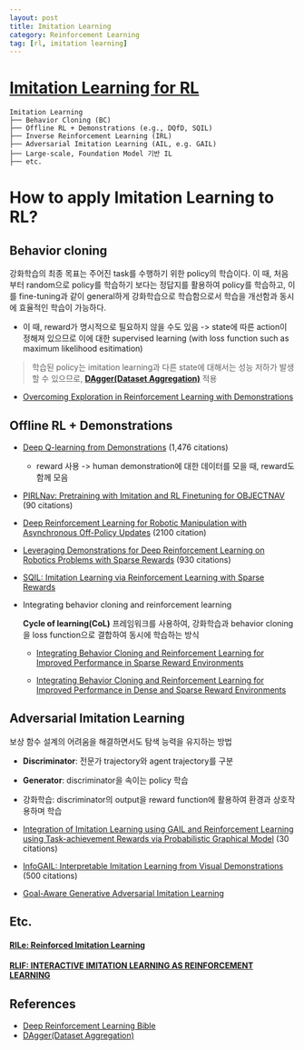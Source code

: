 ```yaml
---
layout: post
title: Imitation Learning
category: Reinforcement Learning
tag: [rl, imitation learning]
---
```



# [Imitation Learning for RL](https://web.stanford.edu/class/cs237b/pdfs/lecture/lecture_10111213.pdf)

```
Imitation Learning
├── Behavior Cloning (BC)
├── Offline RL + Demonstrations (e.g., DQfD, SQIL)
├── Inverse Reinforcement Learning (IRL)
├── Adversarial Imitation Learning (AIL, e.g. GAIL)
├── Large-scale, Foundation Model 기반 IL
├── etc.
```


# How to apply Imitation Learning to RL?


## Behavior cloning

강화학습의 최종 목표는 주어진 task를 수행하기 위한 policy의 학습이다. 이 때, 처음부터 random으로 policy를 학습하기 보다는 정답지를 활용하여 policy를 학습하고, 이를 fine-tuning과 같이 general하게 강화학습으로 학습함으로서 학습을 개선함과 동시에 효율적인 학습이 가능하다. 

* 이 때, reward가 명시적으로 필요하지 않을 수도 있음 -> state에 따른 action이 정해져 있으므로 이에 대한 supervised learning (with loss function such as maximum likelihood esitimation)

> 학습된 policy는 imitation learning과 다른 state에 대해서는 성능 저하가 발생할 수 있으므로, **[DAgger(Dataset Aggregation)](https://www.cs.cmu.edu/~mgormley/courses/10418/slides/lecture5-l2s.pdf)** 적용


* [Overcoming Exploration in Reinforcement Learning with Demonstrations](https://arxiv.org/pdf/1709.10089)

## Offline RL + Demonstrations

* [Deep Q-learning from Demonstrations](https://arxiv.org/abs/1704.03732) (1,476 citations)

    * reward 사용 -> human demonstration에 대한 데이터를 모을 때, reward도 함께 모음

* [PIRLNav: Pretraining with Imitation and RL Finetuning for OBJECTNAV](https://arxiv.org/pdf/2301.07302) (90 citations)

* [Deep Reinforcement Learning for Robotic Manipulation with Asynchronous Off-Policy Updates](https://arxiv.org/pdf/1610.00633) (2100 citation)

* [Leveraging Demonstrations for Deep Reinforcement Learning on Robotics Problems with Sparse Rewards](https://arxiv.org/pdf/1707.08817) (930 citations)

* [SQIL: Imitation Learning via Reinforcement Learning with Sparse Rewards](https://arxiv.org/abs/1905.11108)

* Integrating behavior cloning and reinforcement learning

    **Cycle of learning(CoL)** 프레임워크를 사용하여, 강화학습과 behavior cloning을 loss function으로 결합하여 동시에 학습하는 방식


    * [Integrating Behavior Cloning and Reinforcement Learning for Improved Performance in Sparse Reward Environments](https://arxiv.org/pdf/1910.04281v1)

    * [Integrating Behavior Cloning and Reinforcement Learning for Improved Performance in Dense and Sparse Reward Environments](https://www.ifaamas.org/Proceedings/aamas2020/pdfs/p465.pdf)



## Adversarial Imitation Learning

보상 함수 설계의 어려움을 해결하면서도 탐색 능력을 유지하는 방법


* **Discriminator**: 전문가 trajectory와 agent trajectory를 구분
* **Generator**: discriminator을 속이는 policy 학습
* 강화학습: discriminator의 output을 reward function에 활용하여 환경과 상호작용하며 학습


* [Integration of Imitation Learning using GAIL and Reinforcement Learning using Task-achievement Rewards via Probabilistic Graphical Model](https://arxiv.org/abs/1907.02140) (30 citations)

* [InfoGAIL: Interpretable Imitation Learning from Visual Demonstrations](https://papers.nips.cc/paper/2017/file/2cd4e8a2ce081c3d7c32c3cde4312ef7-Paper.pdf) (500 citations)

* [Goal-Aware Generative Adversarial Imitation Learning](https://arxiv.org/abs/2209.10149)


## Etc.

#### [RILe: Reinforced Imitation Learning](https://arxiv.org/abs/2406.08472)


#### [RLIF: INTERACTIVE IMITATION LEARNING AS REINFORCEMENT LEARNING](https://arxiv.org/pdf/2311.12996)

## References

* [Deep Reinforcement Learning Bible](https://wikidocs.net/book/7888)
* [DAgger(Dataset Aggregation)](https://www.cs.cmu.edu/~mgormley/courses/10418/slides/lecture5-l2s.pdf)

